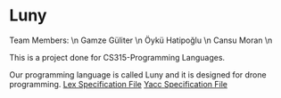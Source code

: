 # Luny

Team Members: \n
Gamze Güliter \n
Öykü Hatipoğlu \n
Cansu Moran \n

This is a project done for CS315-Programming Languages. 

Our programming language is called Luny and it is designed for drone programming.
[Lex Specification File]()
[Yacc Specification File]()
